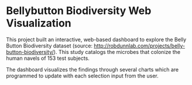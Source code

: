 # Bellybutton Biodiversity Web Visualization

This project built an interactive, web-based dashboard to explore the Belly Button Biodiversity dataset (source: http://robdunnlab.com/projects/belly-button-biodiversity/). This study catalogs the microbes that colonize the human navels of 153 test subjects.

The dashboard visualizes the findings through several charts which are programmed to update with each selection input from the user.
